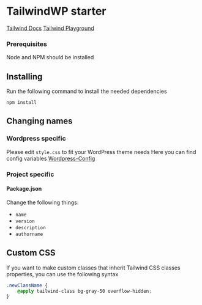 # TailwindWP starter

[Tailwind Docs](https://tailwindcss.com/docs)
[Tailwind Playground](https://play.tailwindcss.com/)

### Prerequisites

Node and NPM should be installed

## Installing

Run the following command to install the needed dependencies

```
npm install
```

## Changing names

### Wordpress specific

Please edit `style.css` to fit your WordPress theme needs
Here you can find config variables [Wordpress-Config](https://developer.wordpress.org/themes/basics/main-stylesheet-style-css/)

### Project specific

#### Package.json

Change the following things:

-   `name`
-   `version`
-   `description`
-   `authorname`

## Custom CSS

If you want to make custom classes that inherit Tailwind CSS classes properties, you can use the following syntax

```css
.newClassName {
	@apply tailwind-class bg-gray-50 overflow-hidden;
}
```
